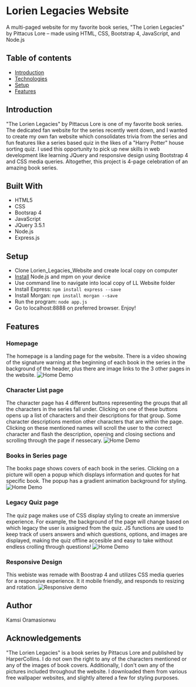 # Lorien Legacies Website
A multi-paged website for my favorite book series, "The Lorien Legacies" by Pittacus Lore – made using HTML, CSS, Bootstrap 4, JavaScript, and Node.js

## Table of contents
* [Introduction](#introduction)
* [Technologies](#built-with)
* [Setup](#setup)
* [Features](#features)

## Introduction 
"The Lorien Legacies" by Pittacus Lore is one of my favorite book series. The dedicated fan website for the series recently went down, and I wanted to create my own fan website which consolidates trivia from the series and fun features like a series based quiz in the likes of a "Harry Potter" house sorting quiz. I used this opportunity to pick up new skills in web development like learning JQuery and responsive design using Bootstrap 4 and CSS media queries. Altogether, this project is 4-page celebration of an amazing book series.

## Built With
* HTML5
* CSS
* Bootsrap 4
* JavaScript
* JQuery 3.5.1
* Node.js
* Express.js

## Setup
* Clone Lorien_Legacies_Website and create local copy on computer 
* [Install](https://nodejs.org/en/download/) Node.js and mpm on your device
* Use command line to navigate into local copy of LL Website folder
* Install Express: `npm install express --save`
* Install Morgan: `npm install morgan --save`
* Run the program: `node app.js`
* Go to localhost:8888 on preferred browser. Enjoy!

## Features
### Homepage
The homepage is a landing page for the website. There is a video showing of the signature warning at the beginning of each book in the series in the background of the header, plus there are image links to the 3 other pages in the website.
![Home Demo](Lorien_Legacies_Website/Demos/home.gif)

### Character List page
The character page has 4 different buttons representing the groups that all the characters in the series fall under. Clicking on one of these buttons opens up a list of characters and their descriptions for that group. Some character descriptions mention other characters that are within the page. Clicking on these mentioned names will scroll the user to the correct character and flash the description, opening and closing sections and scrolling through the page if nessecary.
![Home Demo](Lorien_Legacies_Website/Demos/characters.gif)

### Books in Series page
The books page shows covers of each book in the series. Clicking on a picture will open a popup which displays information and quotes for hat specific book. The popup has a gradient animation background for styling. 
![Home Demo](Lorien_Legacies_Website/Demos/books.gif)

### Legacy Quiz page
The quiz page makes use of CSS display styling to create an immersive experience. For example, the background of the page will change based on which legacy the user is assigned from the quiz. JS functions are used to keep track of users answers and which questions, options, and images are displayed, making the quiz offline accesible and easy to take without endless crolling through questions!
![Home Demo](Lorien_Legacies_Website/Demos/quiz.gif)

### Responsive Design
This webiste was remade with Boostrap 4 and utilizes CSS media queries for a responsive experience. It it mobile friendly, and responds to resizing and rotation.
![Responsive demo](Lorien_Legacies_Website/Demos/responsive.gif)


## Author
Kamsi Oramasionwu

## Acknowledgements
"The Lorien Legacies" is a book series by Pittacus Lore and published by HarperCollins. I do not own the right to any of the characters mentioned or any of the images of book covers. Additionally, I don't own any of the pictures included throughout the website. I downloaded them from various free wallpaper websites, and slightly altered a few for styling purposes.
